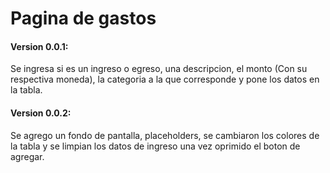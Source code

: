 # Pagina de gastos
#### Version 0.0.1:
Se ingresa si es un ingreso o egreso, una descripcion, el monto (Con su respectiva moneda), la categoria a la que corresponde y pone los datos en la tabla.
#### Version 0.0.2:
Se agrego un fondo de pantalla, placeholders, se cambiaron los colores de la tabla y se limpian los datos de ingreso una vez oprimido el boton de agregar. 
